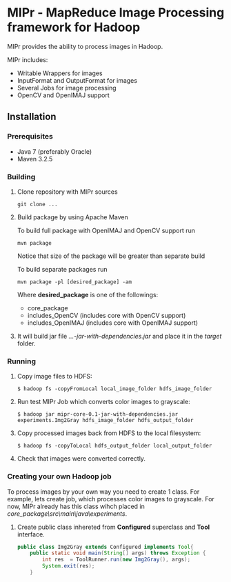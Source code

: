 # MIPr - MapReduce Image Processing framework for Hadoop

MIPr provides the ability to process images in Hadoop.

MIPr includes:

* Writable Wrappers for images
* InputFormat and OutputFormat for images
* Several Jobs for image processing
* OpenCV and OpenIMAJ support

## Installation

### Prerequisites

* Java 7 (preferably Oracle)
* Maven 3.2.5

### Building

1. Clone repository with MIPr sources

    `git clone ...`

2. Build package by using Apache Maven

    To build full package with OpenIMAJ and OpenCV support run

    `mvn package`

    Notice that size of the package will be greater than separate build

    To build separate packages run

    `mvn package -pl [desired_package] -am`

    Where **desired_package** is one of the followings:

    - core_package
    - includes_OpenCV (includes core with OpenCV support)
    - includes_OpenIMAJ (includes core with OpenIMAJ support)

3. It will build jar file *...-jar-with-dependencies.jar* and place it in the *target* folder.

### Running

1. Copy image files to HDFS:

    `$ hadoop fs -copyFromLocal local_image_folder hdfs_image_folder`

2. Run test MIPr Job which converts color images to grayscale:

    `$ hadoop jar mipr-core-0.1-jar-with-dependencies.jar experiments.Img2Gray hdfs_image_folder hdfs_output_folder`

3. Copy processed images back from HDFS to the local filesystem:

    `$ hadoop fs -copyToLocal hdfs_output_folder local_output_folder`

4. Check that images were converted correctly.

### Creating your own Hadoop job

To process images by your own way you need to create 1 class. For example, lets create job, which processes color images to grayscale.
For now, MIPr already has this class wihch placed in *core_package\src\main\java\experiments*.

1. Create public class inhereted from **Configured** superclass and **Tool** interface.

    ```java
    public class Img2Gray extends Configured implements Tool{
        public static void main(String[] args) throws Exception {
            int res  = ToolRunner.run(new Img2Gray(), args);
            System.exit(res);
        }
    ```